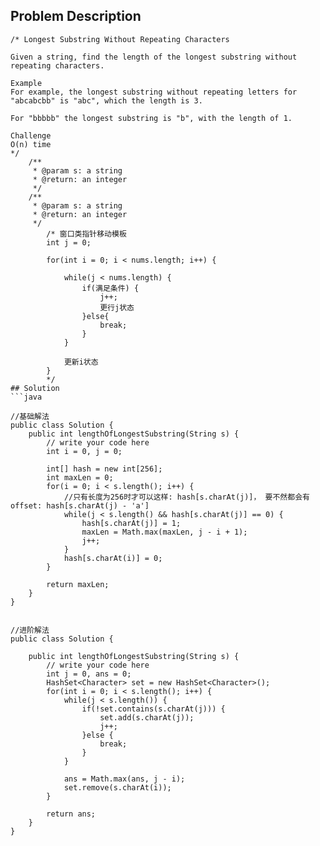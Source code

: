 ## Problem Description
```
/* Longest Substring Without Repeating Characters 

Given a string, find the length of the longest substring without repeating characters.

Example
For example, the longest substring without repeating letters for "abcabcbb" is "abc", which the length is 3.

For "bbbbb" the longest substring is "b", with the length of 1.

Challenge 
O(n) time
*/
    /**
     * @param s: a string
     * @return: an integer 
     */
    /**
     * @param s: a string
     * @return: an integer 
     */
        /* 窗口类指针移动模板
        int j = 0;

        for(int i = 0; i < nums.length; i++) {

            while(j < nums.length) {
                if(满足条件) {
                    j++;
                    更行j状态
                }else{
                    break;
                }
            }

            更新i状态
        }
        */
## Solution
```java

//基础解法
public class Solution {
    public int lengthOfLongestSubstring(String s) {
        // write your code here
        int i = 0, j = 0;
        
        int[] hash = new int[256];
        int maxLen = 0;
        for(i = 0; i < s.length(); i++) {
            //只有长度为256时才可以这样: hash[s.charAt(j)]， 要不然都会有offset: hash[s.charAt(j) - 'a']
            while(j < s.length() && hash[s.charAt(j)] == 0) {
                hash[s.charAt(j)] = 1;
                maxLen = Math.max(maxLen, j - i + 1);
                j++;
            }
            hash[s.charAt(i)] = 0;
        }
        
        return maxLen;
    }
}


//进阶解法
public class Solution {
    
    public int lengthOfLongestSubstring(String s) {
        // write your code here
        int j = 0, ans = 0;
        HashSet<Character> set = new HashSet<Character>();
        for(int i = 0; i < s.length(); i++) {
            while(j < s.length()) {
                if(!set.contains(s.charAt(j))) {
                    set.add(s.charAt(j));
                    j++;
                }else {
                    break;
                }
            }
            
            ans = Math.max(ans, j - i);
            set.remove(s.charAt(i));
        }
        
        return ans;
    }
}